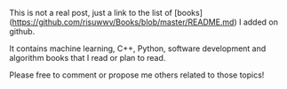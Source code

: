 This is not a real post, just a link to the list of [books]
(https://github.com/risuwwv/Books/blob/master/README.md) I added on github.

It contains machine learning, C++, Python, software development and algorithm books that I read or plan to read.

Please free to comment or propose me others related to those topics!
